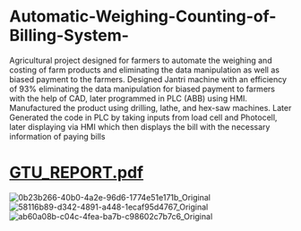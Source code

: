 # Automatic-Weighing-Counting-of-Billing-System-
Agricultural project designed for farmers to automate the weighing and costing of farm products and eliminating the data manipulation as well as biased payment to the farmers. 
Designed Jantri machine with an efficiency of 93% eliminating the data manipulation for biased payment to farmers with the help of CAD, later programmed in PLC (ABB) using HMI. Manufactured the product using drilling, lathe, and hex-saw machines.
Later Generated the code in PLC by taking inputs from load cell and Photocell, later displaying via HMI which then displays the bill with the necessary information of paying bills  

# [GTU_REPORT.pdf](https://github.com/saloni2509/Automatic-Weighing-Counting-of-Billing-System-/files/6988775/GTU_REPORT.pdf)

![0b23b266-40b0-4a2e-96d6-1774e51e171b_Original](https://user-images.githubusercontent.com/60622550/129490500-5329de11-2a72-4e76-90fb-9fcfb7ef6487.jpg)
![58116b89-d342-4891-a448-1ecaf95d4767_Original](https://user-images.githubusercontent.com/60622550/129490502-822bc1e9-f063-4403-adb0-20d9a500ff67.jpg)
![ab60a08b-c04c-4fea-ba7b-c98602c7b7c6_Original](https://user-images.githubusercontent.com/60622550/129490503-1af2c879-9230-4c03-a797-c7db69acd209.jpg)




